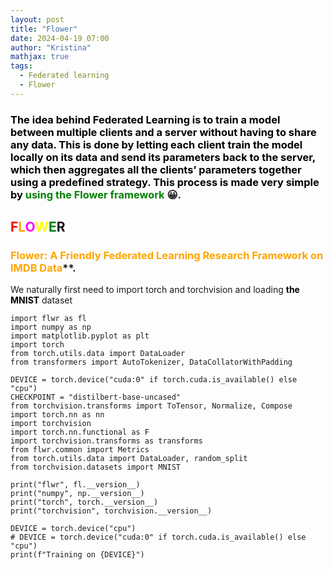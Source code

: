 ```yaml
---
layout: post
title: "Flower"
date: 2024-04-19 07:00
author: "Kristina"
mathjax: true
tags:
  - Federated learning
  - Flower
---
```





### <font color='black'> The idea behind Federated Learning is to train a model between multiple clients and a server without having to share any data. This is done by letting each client train the model locally on its data and send its parameters back to the server, which then aggregates all the clients’ parameters together using a predefined strategy. This process is made very simple by</font> <font color='green'>using the Flower framework</font> &#128512;.


## <font color='red'>F</font><font color='orange'>L</font><font color='magenta'>O</font><font color='yellow'>W</font><font color='green'>E</font>R

### <font color='orange'>Flower: A Friendly Federated Learning Research Framework on IMDB Data</font>**.


We naturally first need to import torch and torchvision and loading **<font color='black'>the MNIST</font>** dataset

`import flwr as fl` <br>
`import numpy as np`<br>
`import matplotlib.pyplot as plt`<br>
`import torch`<br>
`from torch.utils.data import DataLoader`<br>
`from transformers import AutoTokenizer, DataCollatorWithPadding`<br>

`DEVICE = torch.device("cuda:0" if torch.cuda.is_available() else "cpu")`<br>
`CHECKPOINT = "distilbert-base-uncased"`<br>
`from torchvision.transforms import ToTensor, Normalize, Compose`<br>
`import torch.nn as nn`<br>
`import torchvision`<br>
`import torch.nn.functional as F`<br>
`import torchvision.transforms as transforms`<br>
`from flwr.common import Metrics`<br>
`from torch.utils.data import DataLoader, random_split`<br>
`from torchvision.datasets import MNIST`<br>

`print("flwr", fl.__version__)`<br>
`print("numpy", np.__version__)`<br>
`print("torch", torch.__version__)`<br>
`print("torchvision", torchvision.__version__)`<br>

`DEVICE = torch.device("cpu")`<br>
`# DEVICE = torch.device("cuda:0" if torch.cuda.is_available() else "cpu")`<br>
`print(f"Training on {DEVICE}")`<br>
